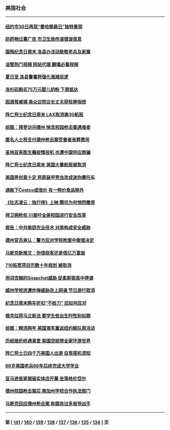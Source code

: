 ### 美国社会
---
#### [纽约市30日再现“曼哈顿悬日”独特景观](../../pages/ncid1078160/n13748342.md?05302045) 
#### [防药物过量广告 市卫生局传递错误信息](../../pages/ncid1078160/n13748344.md?05302045) 
#### [国殇纪念日周末 洛县办活动致敬老兵及家属](../../pages/ncid1078160/n13748306.md?05302045) 
#### [油管热门视频 网站代理 翻墙必看视频](http://209.222.30.114:81/youtube.html?05302045)
#### [夏日至 洛县警署将强化海滩巡逻](../../pages/ncid1078160/n13748287.md?05302045) 
#### [洛杉矶购买75万元婴儿奶粉 下周抵达](../../pages/ncid1078160/n13748221.md?05302045) 
#### [因酒驾被捕 美众议院议长丈夫获轻罪指控](../../pages/ncid1078160/n13748203.md?05302045) 
#### [阵亡将士纪念日周末 LAX取消逾30航班](../../pages/ncid1078160/n13748219.md?05302045) 
#### [组图：拜登访问德州 悼念校园枪击案遇难者](../../pages/ncid1078160/n13748165.md?05302045) 
#### [匿名人士将支付德州枪击案受害者丧葬费用](../../pages/ncid1078160/n13747890.md?05302045) 
#### [圣地亚哥医生藉疫情投机 也遭中国供应商骗](../../pages/ncid1078160/n13747245.md?05302045) 
#### [阵亡将士纪念日周末 美国大量航班被取消](../../pages/ncid1078160/n13747596.md?05302045) 
#### [美国男创意十足 将原装甲壳虫改成迷你摩托车](../../pages/ncid1078160/n13747332.md?05302045) 
#### [通胀下Costco或涨价 有一特价食品除外](../../pages/ncid1078160/n13747505.md?05302045) 
#### [《壮志凌云：独行侠》上映 腾讯为何悄然撤资](../../pages/ncid1078160/n13747452.md?05302045) 
#### [捍卫拥枪权 川普吁全美校园进行安全改革](../../pages/ncid1078160/n13747316.md?05302045) 
#### [报告：中共偷窃农业技术 对美构成安全威胁](../../pages/ncid1078160/n13747006.md?05302045) 
#### [德州官员承认：警方应对学校枪案中做错决定](../../pages/ncid1078160/n13747105.md?05302045) 
#### [马斯克新推文：你信政客还是信亿万富翁](../../pages/ncid1078160/n13746891.md?05302045) 
#### [710拓宽项目历数十年规划 被取消](../../pages/ncid1078160/n13747133.md?05302045) 
#### [用词含糊的Snapchat威胁 促柔斯密高中停课](../../pages/ncid1078160/n13747131.md?05302045) 
#### [威州学校连遭炸弹威胁改上网课 节日游行取消](../../pages/ncid1078160/n13747075.md?05302045) 
#### [纪念日周末购车折扣“不给力” 应如何应对](../../pages/ncid1078160/n13747068.md?05302045) 
#### [俄克拉荷马立新法 要学生依出生时性别如厕](../../pages/ncid1078160/n13746932.md?05302045) 
#### [组图：睽违两年 美国海军重返纽约舰队周活动](../../pages/ncid1078160/n13746811.md?05302045) 
#### [历经挫折终遇真爱 美国空姐带全家环游世界](../../pages/ncid1078160/n13746401.md?05302045) 
#### [阵亡将士日四千万美国人出游 自驾搭机须知](../../pages/ncid1078160/n13746848.md?05302045) 
#### [88岁美国老兵66年后终完成大学学业](../../pages/ncid1078160/n13746364.md?05302045) 
#### [亚马逊首家服装实体店开幕 坐落格伦岱尔](../../pages/ncid1078160/n13746378.md?05302045) 
#### [德州校园枪击案后 南加州学校合作执法部门](../../pages/ncid1078160/n13746258.md?05302045) 
#### [马斯克回应德州枪击案 称媒体过多报导凶手](../../pages/ncid1078160/n13746165.md?05302045) 

---
#### 第 [ [141](./141.md?05302045) / [140](./140.md?05302045) / [139](./139.md?05302045) / [138](./138.md?05302045) / [137](./137.md?05302045) / [136](./136.md?05302045) / [135](./135.md?05302045) / [134](./134.md?05302045) ] 页
